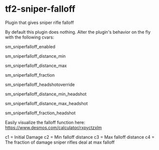 # tf2-sniper-falloff
Plugin that gives sniper rifle falloff

By default this plugin does nothing. Alter the plugin's behavior on the fly with the following cvars:

sm_sniperfalloff_enabled

sm_sniperfalloff_distance_min

sm_sniperfalloff_distance_max

sm_sniperfalloff_fraction

sm_sniperfalloff_headshotoverride

sm_sniperfalloff_distance_min_headshot

sm_sniperfalloff_distance_max_headshot

sm_sniperfalloff_fraction_headshot


Easily visualize the falloff function here: https://www.desmos.com/calculator/rxpyctzxlm

c1 = Initial Damage
c2 = Min falloff distance
c3 = Max falloff distance
c4 = The fraction of damage sniper rifles deal at max falloff

